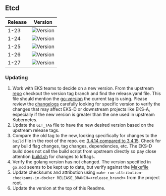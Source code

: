 ## **Etcd**

| Release | Version                                                       |
|---------|---------------------------------------------------------------|
| 1-23    | ![Version](https://img.shields.io/badge/version-v3.5.8-blue)  |
| 1-24    | ![Version](https://img.shields.io/badge/version-v3.5.8-blue)  |
| 1-25    | ![Version](https://img.shields.io/badge/version-v3.5.8-blue)  |
| 1-26    | ![Version](https://img.shields.io/badge/version-v3.5.8-blue)  |
| 1-27    | ![Version](https://img.shields.io/badge/version-v3.5.8-blue)  |

### Updating

1. Work with EKS teams to decide on a new version. From the upstream [repo](https://github.com/etcd-io/etcd) checkout the version tag branch and find the release.yaml file. This file should mention the [go-version](https://github.com/etcd-io/etcd/blob/cecbe35ce0703cd0f8d2063dad4a9e541ae317e5/.github/workflows/release.yaml#L10) the current tag is using. 
Please review the [changelogs](https://github.com/etcd-io/etcd/blob/main/CHANGELOG/CHANGELOG-3.6.md) carefully looking for specific version to verify the changes that may affect EKS-D or downstream projects like EKS-A, especially if the new
version is greater than the one used in upstream Kubernetes.
1. Update the `GIT_TAG` file to have the new desired version based on the upstream release tags.
1. Compare the old tag to the new, looking specifically for changes to the `build` file in the root of the repo. 
ex: [3.4.14 compared to 3.4.15](https://github.com/etcd-io/etcd/compare/v3.4.14...v3.4.15). Check for any build flag changes, tag changes, dependencies, etc.
The EKS-D build does not call the build script from upstream directly so pay close attention [build.sh](https://github.com/etcd-io/etcd/blob/main/scripts/build.sh) for changes
to ldflags.
1. Verify the golang version has not changed. The version specified in `go.mod` seems to be kept up to date, but verify against the [Makefile](https://github.com/etcd-io/etcd/blob/main/Makefile#L42)
1. Update checksums and attribution using `make run-attribution-checksums-in-docker RELEASE_BRANCH=<release_branch>` from the project root.
1. Update the version at the top of this Readme.
